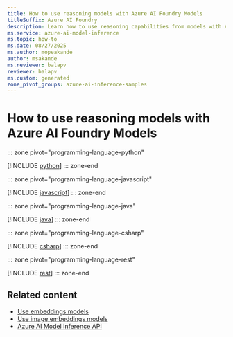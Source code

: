 ```yaml
---
title: How to use reasoning models with Azure AI Foundry Models
titleSuffix: Azure AI Foundry
description: Learn how to use reasoning capabilities from models with Azure AI Foundry Models
ms.service: azure-ai-model-inference
ms.topic: how-to
ms.date: 08/27/2025
ms.author: mopeakande
author: msakande
ms.reviewer: balapv
reviewer: balapv
ms.custom: generated
zone_pivot_groups: azure-ai-inference-samples
---
```


# How to use reasoning models with Azure AI Foundry Models


::: zone pivot="programming-language-python"

[!INCLUDE [python](../../foundry-models/includes/use-chat-reasoning/python.md)]
::: zone-end


::: zone pivot="programming-language-javascript"

[!INCLUDE [javascript](../../foundry-models/includes/use-chat-reasoning/javascript.md)]
::: zone-end


::: zone pivot="programming-language-java"

[!INCLUDE [java](../../foundry-models/includes/use-chat-reasoning/java.md)]
::: zone-end


::: zone pivot="programming-language-csharp"

[!INCLUDE [csharp](../../foundry-models/includes/use-chat-reasoning/csharp.md)]
::: zone-end


::: zone pivot="programming-language-rest"

[!INCLUDE [rest](../../foundry-models/includes/use-chat-reasoning/rest.md)]
::: zone-end

## Related content

* [Use embeddings models](../../model-inference/how-to/use-embeddings.md)
* [Use image embeddings models](../../model-inference/how-to/use-image-embeddings.md)
* [Azure AI Model Inference API](../../model-inference/reference/reference-model-inference-api.md)
